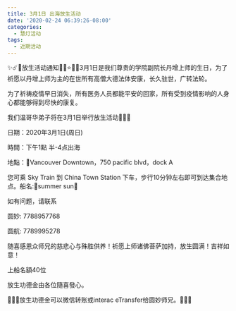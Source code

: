 ```yaml
---
title: 3月1日 出海放生活动
date: '2020-02-24 06:39:26-08:00'
categories:
  - 慧灯活动
tags:
  - 近期活动
---
```

<!--StartFragment-->

️✨☄️🌺放生活动通知🍁🌺⭐️🌟💫3月1日是我们尊贵的学院副院长丹增上师的生日，为了祈愿以丹增上师为主的在世所有高僧大德法体安康，长久驻世，广转法轮。



为了祈祷疫情早日消失，所有医务人员都能平安的回家，所有受到疫情影响的人身心都能够得到尽快的康复。



我们温哥华弟子将在3月1日举行放生活动🙏🙏🙏



日期：2020年3月1日(周日)

時間：下午1點 半-4点出海

地點：🔴Vancouver Downtown，750 pacific blvd，dock A

您可乘 Sky Train 到 China Town Station 下车，步行10分钟左右即可到达集合地点。船名:🚢summer sun🚢



如有问题，请联系

圆妙: 7788957768

圆航: 7789995278

随喜感恩众师兄的慈悲心与殊胜供养！祈愿上师诸佛菩萨加持，放生圆满！吉祥如意！



上船名額40位

放生功德金由各位隨喜發心。



🎈🎈🎈放生功德金可以微信转账或interac eTransfer给圆妙师兄。🎈🎈🎈



<!--EndFragment-->
